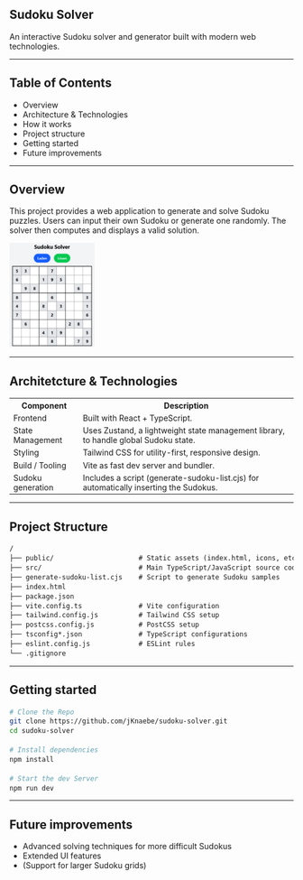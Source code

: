 ## Sudoku Solver
An interactive Sudoku solver and generator built with modern web technologies.

---

## Table of Contents
- Overview
- Architecture & Technologies
- How it works
- Project structure
- Getting started
- Future improvements

---

## Overview
This project provides a web application to generate and solve Sudoku puzzles.
Users can input their own Sudoku or generate one randomly. 
The solver then computes and displays a valid solution.

<img src='./public/images/Screenshot_UI.png' alt='Image of the UI' width='30%'>

---

## Architetcture & Technologies
<table>
  <tr><th>Component</th><th>Description</th></tr>
  <tr><td>Frontend</td><td>Built with React + TypeScript.</td></tr>
  <tr><td>State Management</td><td>Uses Zustand, a lightweight state management library, to handle global Sudoku state.</td></tr>
  <tr><td>Styling</td><td>Tailwind CSS for utility-first, responsive design.</td></tr>
  <tr><td>Build / Tooling</td><td>Vite as fast dev server and bundler.</td></tr>
  <tr><td>Sudoku generation</td><td>Includes a script (generate-sudoku-list.cjs) for automatically inserting the Sudokus.</td></tr>
</table>

---

## Project Structure

```txt
/
├── public/                     # Static assets (index.html, icons, etc.)
├── src/                        # Main TypeScript/JavaScript source code
├── generate-sudoku-list.cjs    # Script to generate Sudoku samples
├── index.html
├── package.json
├── vite.config.ts              # Vite configuration
├── tailwind.config.js          # Tailwind CSS setup
├── postcss.config.js           # PostCSS setup
├── tsconfig*.json              # TypeScript configurations
├── eslint.config.js            # ESLint rules
└── .gitignore
```

---

## Getting started

```bash
# Clone the Repo
git clone https://github.com/jKnaebe/sudoku-solver.git
cd sudoku-solver

# Install dependencies
npm install

# Start the dev Server
npm run dev
```

---

## Future improvements

- Advanced solving techniques for more difficult Sudokus
- Extended UI features
- (Support for larger Sudoku grids)
